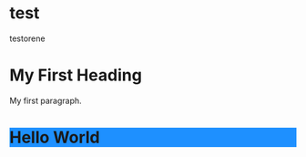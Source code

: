 # test
testorene
<!DOCTYPE html>
<html>
<body>

<h1>My First Heading</h1>
<p>My first paragraph.</p>

</body>
</html>

<h1 style="background-color:DodgerBlue;">Hello World</h1>

